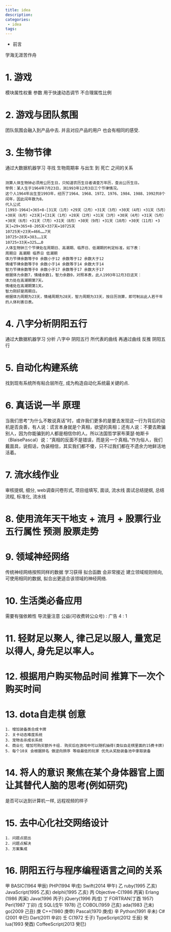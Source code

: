 ```yaml
---
title: idea
description:
categories:
 - idea
tags:
---
```


- 前言

学海无涯苦作舟

# 1. 游戏
模块属性权重 参数 用于快速动态调节 不合理属性比例

# 2. 游戏与团队氛围

团队氛围会融入到产品中去. 并且对应产品的用户 也会有相同的感受.

# 3. 生物节律
通过大数据机器学习 寻找 生物周期率 与出生 到 死亡 之间的关系
```

测算人体生物钟必须用公历生日，只知道农历生日者请查万年历，查出公历生日。
举例：某人生于1964年7月23日，测1993年12月3日三个节律情况。
这个人1964年出生至1993年，经历了1964、1968、1972、1976、1984、1988、1992共8个闰年，因此闰年数为8。
代入公式
[1993-1964]×365+8-[31天（1月）+29天（2月）+31天（3月）+30天（4月）+31天（5月）+30天（6月）+23天]+[31天（1月）+28天（2月）+31天（3月）+30天（4月）+31天（5月）+30天（6月）+31天（7月）+31天（8月）+30天（9月）+31天（10月）+30天（11月）+3天]=29×365+8-205天+337天=10725天
10725天÷23天=466……7天
10725÷28天=383……1天
10725÷33天=325……0
人体生物钟三个节律处在周期日、高潮期、临界日、低潮期的判定标准，如下表：
周期日 高潮期 临界日 低潮期
体力节律余数等于0 余数小于12 余数等于12 余数大于12
情绪节律余数等于0 余数小于14 余数等于14 余数大于14
智力节律余数等于0 余数小于17 余数等于17 余数大于17
根据体力余数7，情绪余数1，智力余数0，对照本表，此人1993年12月3日这天：
体力处在高潮期第7天。
情绪处在高潮期第1天。
智力刚好是周期日。
根据体力周期为23天，情绪周期为28天，智力周期为33天，按日历测算，即可制出此人若干年的人体利害日表。

```

# 4. 八字分析阴阳五行
通过大数据机器学习 分析 八字中 阴阳五行 所代表的曲线
再通过曲线 反推 阴阳五行

# 5. 自动化构建系统
找到现有系统所有粘合层所在, 成为构造自动化系统最关键的点.

# 6. 真话说一半 原理
当我们思考“为什么不敢说真话”时，或许我们更多的是要去发现这一行为背后的动机是否良善，有人说：谎言本身就是个真相，欲望的真相；还有人说：不要去欺骗别人，因为你能骗到的人都是相信你的人。所以法国哲学家布莱瑟·帕斯卡（BlaisePascal）说：“真相的反面不是错误，而是另一个真相。”作为俗人，我们戴面具，说假话，伪装相信，其实我们都不傻，只不过我们都在不遗余力地鲜活地活着。

# 7. 流水线作业
审核提纲, 细分, web调查问卷形式, 项目组填写, 面谈, 流水线
面试总结提纲, 总结流程, 标准化, 流水线

# 8. 使用流年天干地支 + 流月 + 股票行业五行属性 预测 股票走势

# 9. 领域神经网络
传统神经网络按照同样的数据 学习获得 拟合函数 会非常接近
建立领域规则倾向, 可使用相同的数据, 拟合出更适合该领域的神经网络.

# 10. 生活类必备应用
需要有强依赖性
导流量注意
公益(可收费转公众号) : 广告  4 : 1

# 11. 轻财足以聚人, 律己足以服人, 量宽足以得人, 身先足以率人。

# 12. 根据用户购买物品时间 推算下一次个购买时间

# 13. dota自走棋 创意
```
1. 增加装备类合成卡牌
2. 关卡动态难度系统
3. 宠物击杀成长系统
4. 商业化 增加可购买额外卡组. 购买后在游戏中可以随机抽得(类似自走棋里面的15费卡牌)
5. 每个10关 会根据排名 做逆向排序 等级最低的玩家 优先从奖励装备池中拿取装备
```

# 14. 将人的意识 聚焦在某个身体器官上面 让其替代人脑的思考(例如研究)
是否可以达到计算机一样, 远程视频的样子

# 15. 去中心化社交网络设计
```
1. 问题点提出
2. 问题点解决
3. 方案集成
```

# 16. 阴阳五行与程序编程语言之间的关系

甲 BASIC(1964 甲辰) PHP(1994 甲戌) Swift(2014 甲午)
乙 ruby(1995 乙亥) JavaScript(1995 乙亥) delphi(1995 乙亥)
丙 Objective-C(1986 丙寅) Erlang (1986 丙寅) Java(1996 丙子) jQuery(1996 丙戌)
丁 FORTRAN(丁酉 1957) Perl(1987 丁卯)
戊 SQL(戊午 1978)
己 COBOL(1959 己亥) ada(1983 己未) go(2009 己丑) 
庚 C++(1980 庚申) Pascal(1970 庚戌)
辛 Python(1991 辛未) C#(2001 辛巳) Dart(2011 辛卯)
壬 C(1972 壬子) TypeScript(2012 壬辰)
癸 lua(1993 癸酉) CoffeeScript(2013 癸巳) 